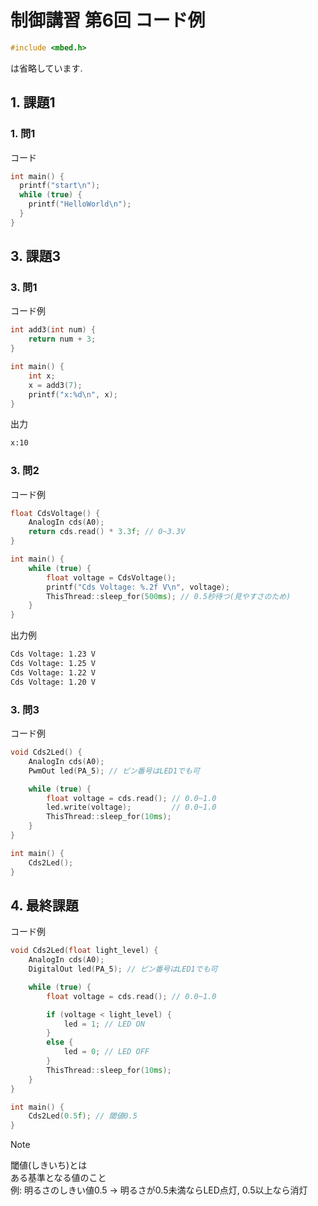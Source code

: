 # 制御講習 第6回 コード例

```cpp
#include <mbed.h>
```

は省略しています.

## 1. 課題1

### 1. 問1

コード  

```cpp
int main() {
  printf("start\n");
  while (true) {
    printf("HelloWorld\n");
  }
}
```

## 3. 課題3

### 3. 問1

コード例

```cpp
int add3(int num) {
    return num + 3;
}

int main() {
    int x;
    x = add3(7);
    printf("x:%d\n", x);
}
```

出力

```bash
x:10
```

### 3. 問2

コード例

```cpp
float CdsVoltage() {
    AnalogIn cds(A0);
    return cds.read() * 3.3f; // 0~3.3V
}

int main() {
    while (true) {
        float voltage = CdsVoltage();
        printf("Cds Voltage: %.2f V\n", voltage);
        ThisThread::sleep_for(500ms); // 0.5秒待つ(見やすさのため)
    }
}
```

出力例

```bash
Cds Voltage: 1.23 V
Cds Voltage: 1.25 V
Cds Voltage: 1.22 V
Cds Voltage: 1.20 V
```

### 3. 問3

コード例

```cpp
void Cds2Led() {
    AnalogIn cds(A0);
    PwmOut led(PA_5); // ピン番号はLED1でも可

    while (true) {
        float voltage = cds.read(); // 0.0~1.0
        led.write(voltage);         // 0.0~1.0
        ThisThread::sleep_for(10ms);
    }
}

int main() {
    Cds2Led();
}
```

## 4. 最終課題

コード例

```cpp
void Cds2Led(float light_level) {
    AnalogIn cds(A0);
    DigitalOut led(PA_5); // ピン番号はLED1でも可

    while (true) {
        float voltage = cds.read(); // 0.0~1.0

        if (voltage < light_level) {
            led = 1; // LED ON
        }
        else {
            led = 0; // LED OFF
        }
        ThisThread::sleep_for(10ms);
    }
}

int main() {
    Cds2Led(0.5f); // 閾値0.5
}
```

> [!NOTE]
> 閾値(しきいち)とは  
> ある基準となる値のこと  
> 例: 明るさのしきい値0.5 → 明るさが0.5未満ならLED点灯, 0.5以上なら消灯  
